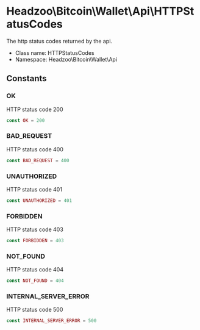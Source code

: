 Headzoo\Bitcoin\Wallet\Api\HTTPStatusCodes
===============

The http status codes returned by the api.




* Class name: HTTPStatusCodes
* Namespace: Headzoo\Bitcoin\Wallet\Api



Constants
----------


### OK
HTTP status code 200


```php
const OK = 200
```





### BAD_REQUEST
HTTP status code 400


```php
const BAD_REQUEST = 400
```





### UNAUTHORIZED
HTTP status code 401


```php
const UNAUTHORIZED = 401
```





### FORBIDDEN
HTTP status code 403


```php
const FORBIDDEN = 403
```





### NOT_FOUND
HTTP status code 404


```php
const NOT_FOUND = 404
```





### INTERNAL_SERVER_ERROR
HTTP status code 500


```php
const INTERNAL_SERVER_ERROR = 500
```








